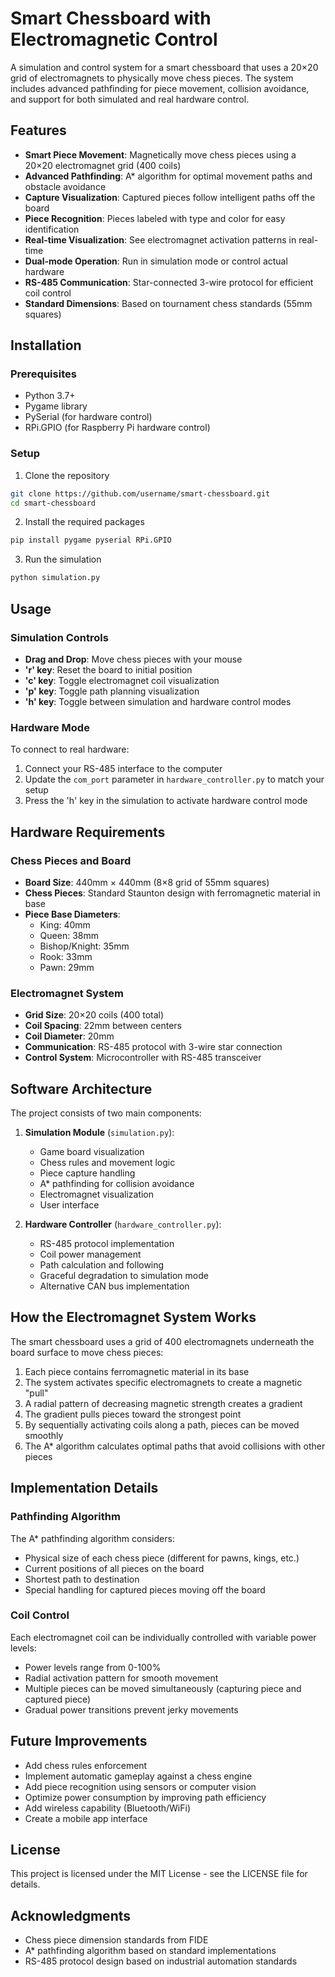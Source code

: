 # Smart Chessboard with Electromagnetic Control

A simulation and control system for a smart chessboard that uses a 20×20 grid of electromagnets to physically move chess pieces. The system includes advanced pathfinding for piece movement, collision avoidance, and support for both simulated and real hardware control.

## Features

- **Smart Piece Movement**: Magnetically move chess pieces using a 20×20 electromagnet grid (400 coils)
- **Advanced Pathfinding**: A* algorithm for optimal movement paths and obstacle avoidance
- **Capture Visualization**: Captured pieces follow intelligent paths off the board
- **Piece Recognition**: Pieces labeled with type and color for easy identification
- **Real-time Visualization**: See electromagnet activation patterns in real-time
- **Dual-mode Operation**: Run in simulation mode or control actual hardware
- **RS-485 Communication**: Star-connected 3-wire protocol for efficient coil control
- **Standard Dimensions**: Based on tournament chess standards (55mm squares)

## Installation

### Prerequisites

- Python 3.7+
- Pygame library
- PySerial (for hardware control)
- RPi.GPIO (for Raspberry Pi hardware control)

### Setup

1. Clone the repository
```bash
git clone https://github.com/username/smart-chessboard.git
cd smart-chessboard
```

2. Install the required packages
```bash
pip install pygame pyserial RPi.GPIO
```

3. Run the simulation
```bash
python simulation.py
```

## Usage

### Simulation Controls

- **Drag and Drop**: Move chess pieces with your mouse
- **'r' key**: Reset the board to initial position
- **'c' key**: Toggle electromagnet coil visualization
- **'p' key**: Toggle path planning visualization 
- **'h' key**: Toggle between simulation and hardware control modes

### Hardware Mode

To connect to real hardware:

1. Connect your RS-485 interface to the computer
2. Update the `com_port` parameter in `hardware_controller.py` to match your setup
3. Press the 'h' key in the simulation to activate hardware control mode

## Hardware Requirements

### Chess Pieces and Board

- **Board Size**: 440mm × 440mm (8×8 grid of 55mm squares)
- **Chess Pieces**: Standard Staunton design with ferromagnetic material in base
- **Piece Base Diameters**:
  - King: 40mm
  - Queen: 38mm
  - Bishop/Knight: 35mm
  - Rook: 33mm
  - Pawn: 29mm

### Electromagnet System

- **Grid Size**: 20×20 coils (400 total)
- **Coil Spacing**: 22mm between centers
- **Coil Diameter**: 20mm
- **Communication**: RS-485 protocol with 3-wire star connection
- **Control System**: Microcontroller with RS-485 transceiver

## Software Architecture

The project consists of two main components:

1. **Simulation Module** (`simulation.py`):
   - Game board visualization
   - Chess rules and movement logic
   - Piece capture handling
   - A* pathfinding for collision avoidance
   - Electromagnet visualization
   - User interface

2. **Hardware Controller** (`hardware_controller.py`):
   - RS-485 protocol implementation
   - Coil power management
   - Path calculation and following
   - Graceful degradation to simulation mode
   - Alternative CAN bus implementation

## How the Electromagnet System Works

The smart chessboard uses a grid of 400 electromagnets underneath the board surface to move chess pieces:

1. Each piece contains ferromagnetic material in its base
2. The system activates specific electromagnets to create a magnetic "pull"
3. A radial pattern of decreasing magnetic strength creates a gradient
4. The gradient pulls pieces toward the strongest point
5. By sequentially activating coils along a path, pieces can be moved smoothly
6. The A* algorithm calculates optimal paths that avoid collisions with other pieces

## Implementation Details

### Pathfinding Algorithm

The A* pathfinding algorithm considers:

- Physical size of each chess piece (different for pawns, kings, etc.)
- Current positions of all pieces on the board
- Shortest path to destination
- Special handling for captured pieces moving off the board

### Coil Control

Each electromagnet coil can be individually controlled with variable power levels:

- Power levels range from 0-100%
- Radial activation pattern for smooth movement
- Multiple pieces can be moved simultaneously (capturing piece and captured piece)
- Gradual power transitions prevent jerky movements

## Future Improvements

- Add chess rules enforcement
- Implement automatic gameplay against a chess engine
- Add piece recognition using sensors or computer vision
- Optimize power consumption by improving path efficiency
- Add wireless capability (Bluetooth/WiFi)
- Create a mobile app interface

## License

This project is licensed under the MIT License - see the LICENSE file for details.

## Acknowledgments

- Chess piece dimension standards from FIDE
- A* pathfinding algorithm based on standard implementations
- RS-485 protocol design based on industrial automation standards